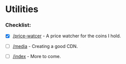 # **Utilities**
### Checklist:

- [x]  [/price-watcer](https://5am.info/price-watcher) - A price watcher for the coins I hold.

- [ ]  [/media](https://5am.info/media) - Creating a good CDN.

- [ ]  [/index](https://5am.info) - More to come.
